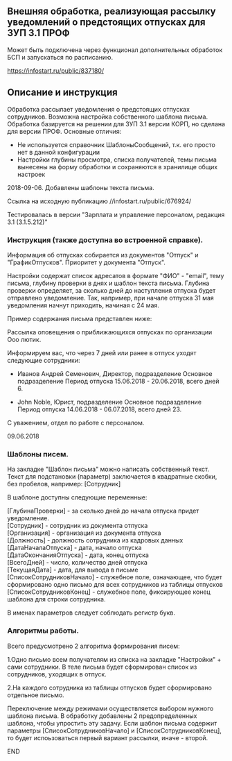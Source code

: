 ## Внешняя обработка, реализующая рассылку уведомлений о предстоящих отпусках для ЗУП 3.1 ПРОФ  

Может быть подключена через функционал дополнительных обработок БСП и запускаться по расписанию.  

https://infostart.ru/public/837180/  

## Описание и инструкция  

Обработка рассылает уведомления о предстоящих отпусках сотрудников. Возможна настройка собственного шаблона письма.
Обработка базируется на решении для ЗУП 3.1 версии КОРП, но сделана для версии ПРОФ. Основные отличия:
* Не используется справочник ШаблоныСообщений, т.к. его просто нет в данной конфигурации
* Настройки глубины просмотра, списка получателей, темы письма вынесены на форму обработки и сохраняются в хранилище общих настроек

2018-09-06. Добавлены шаблоны текста письма.

Ссылка на исходную публикацию //infostart.ru/public/676924/

Тестировалась в версии "Зарплата и управление персоналом, редакция 3.1 (3.1.5.212)"

### Инструкция (также доступна во встроенной справке).

Информация об отпусках собирается из документов "Отпуск" и "ГрафикОтпусков". Приоритет у документа "Отпуск".

Настройки содержат список адресатов в формате "ФИО" - "email", тему письма, глубину проверки в днях и шаблон текста письма. Глубина проверки определяет, за сколько дней до наступления отпуска будет отправлено уведомление. Так, например, при начале отпуска 31 мая уведомления начнут приходить, начиная с 24 мая.

Пример содержания письма представлен ниже:

Рассылка оповещения о приближающихся отпусках по организации Ооо лютик.

Информируем вас, что через 7 дней или ранее в отпуск уходят следующие сотрудники:

- Иванов Андрей Семенович, Директор, подразделение Основное подразделение
       Период отпуска 15.06.2018 - 20.06.2018, всего дней 6.

- John Noble, Юрист, подразделение Основное подразделение
       Период отпуска 14.06.2018 - 06.07.2018, всего дней 23.

С уважением, отдел по работе с персоналом.

09.06.2018

### Шаблоны писем.  

На закладке "Шаблон письма" можно написать собственный текст. Текст для подстановки (параметр) заключается в квадратные скобки, без пробелов, например: [Сотрудник]

В шаблоне доступны следующие переменные:

[ГлубинаПроверки] - за сколько дней до начала отпуска придет уведомление.  
[Сотрудник] - сотрудник из документа отпуска  
[Организация] - организация из документа отпуска  
[Должность] - должность сотрудника из кадровых данных  
[ДатаНачалаОтпуска] - дата, начало отпуска  
[ДатаОкончанияОтпуска] - дата, конец отпуска  
[ВсегоДней] - число, количество дней отпуска  
[ТекущаяДата] - дата, для вывода в письме  
[СписокСотрудниковНачало] - служебное поле, означающее, что будет сформировано одно письмо для всех сотрудников из таблицы отпусков  
[СписокСотрудниковКонец] - служебное поле, фиксирующее конец шаблона для строки сотрудника.  

В именах параметров следует соблюдать регистр букв.

### Алгоритмы работы.  

Всего предусмотрено 2 алгоритма формирования писем:

1.Одно письмо всем получателям из списка на закладке "Настройки" + сами сотрудники. В теле письма будет сформирован список из сотрудников, уходящих в отпуск.

2.На каждого сотрудника из таблицы отпусков будет сформировано отдельное письмо.

Переключение между режимами осуществляется выбором нужного шаблона письма. В обработку добавлены 2 предопределенных шаблона, чтобы упростить эту задачу.
Если шаблон письма содержит параметры [СписокСотрудниковНачало] и [СписокСотрудниковКонец], то будет испоьзоваться первый вариант рассылки, иначе - второй.

END